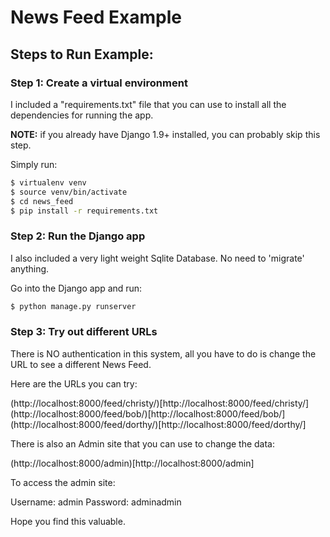 # News Feed Example

## Steps to Run Example:

### Step 1: Create a virtual environment

I included a "requirements.txt" file that you can use to install all the dependencies for running the app.

__NOTE:__ if you already have Django 1.9+ installed, you can probably skip this step.


Simply run:

```bash
$ virtualenv venv
$ source venv/bin/activate
$ cd news_feed
$ pip install -r requirements.txt
```

### Step 2: Run the Django app

I also included a very light weight Sqlite Database. No need to 'migrate' anything.

Go into the Django app and run:

```bash
$ python manage.py runserver
```

### Step 3: Try out different URLs

There is NO authentication in this system, all you have to do is change the URL
to see a different News Feed.

Here are the URLs you can try:

(http://localhost:8000/feed/christy/)[http://localhost:8000/feed/christy/]
(http://localhost:8000/feed/bob/)[http://localhost:8000/feed/bob/]
(http://localhost:8000/feed/dorthy/)[http://localhost:8000/feed/dorthy/]

There is also an Admin site that you can use to change the data:

(http://localhost:8000/admin)[http://localhost:8000/admin]

To access the admin site:

Username: admin
Password: adminadmin

Hope you find this valuable.

